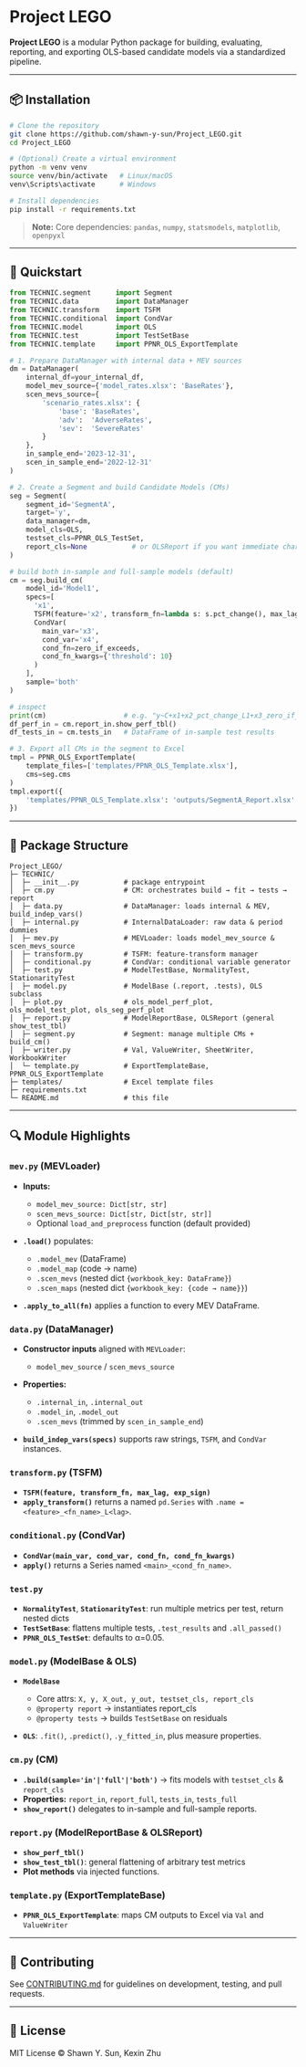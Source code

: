 # Project LEGO

**Project LEGO** is a modular Python package for building, evaluating, reporting, and exporting OLS-based candidate models via a standardized pipeline.

---

## 📦 Installation

```bash
# Clone the repository
git clone https://github.com/shawn-y-sun/Project_LEGO.git
cd Project_LEGO

# (Optional) Create a virtual environment
python -m venv venv
source venv/bin/activate   # Linux/macOS
venv\Scripts\activate      # Windows

# Install dependencies
pip install -r requirements.txt
```

> **Note:** Core dependencies: `pandas`, `numpy`, `statsmodels`, `matplotlib`, `openpyxl`

---

## 🚀 Quickstart

```python
from TECHNIC.segment      import Segment
from TECHNIC.data         import DataManager
from TECHNIC.transform    import TSFM
from TECHNIC.conditional  import CondVar
from TECHNIC.model        import OLS
from TECHNIC.test         import TestSetBase
from TECHNIC.template     import PPNR_OLS_ExportTemplate

# 1. Prepare DataManager with internal data + MEV sources
dm = DataManager(
    internal_df=your_internal_df,
    model_mev_source={'model_rates.xlsx': 'BaseRates'},
    scen_mevs_source={
        'scenario_rates.xlsx': {
            'base': 'BaseRates',
            'adv':  'AdverseRates',
            'sev':  'SevereRates'
        }
    },
    in_sample_end='2023-12-31',
    scen_in_sample_end='2022-12-31'
)

# 2. Create a Segment and build Candidate Models (CMs)
seg = Segment(
    segment_id='SegmentA',
    target='y',
    data_manager=dm,
    model_cls=OLS,
    testset_cls=PPNR_OLS_TestSet,
    report_cls=None           # or OLSReport if you want immediate charting
)

# build both in-sample and full-sample models (default)
cm = seg.build_cm(
    model_id='Model1',
    specs=[
      'x1',
      TSFM(feature='x2', transform_fn=lambda s: s.pct_change(), max_lag=1),
      CondVar(
        main_var='x3',
        cond_var='x4',
        cond_fn=zero_if_exceeds,
        cond_fn_kwargs={'threshold': 10}
      )
    ],
    sample='both'
)

# inspect
print(cm)                   # e.g. "y~C+x1+x2_pct_change_L1+x3_zero_if_exceeds"
df_perf_in = cm.report_in.show_perf_tbl()
df_tests_in = cm.tests_in   # DataFrame of in-sample test results

# 3. Export all CMs in the segment to Excel
tmpl = PPNR_OLS_ExportTemplate(
    template_files=['templates/PPNR_OLS_Template.xlsx'],
    cms=seg.cms
)
tmpl.export({
    'templates/PPNR_OLS_Template.xlsx': 'outputs/SegmentA_Report.xlsx'
})
```

---

## 📂 Package Structure

```
Project_LEGO/
├─ TECHNIC/
│  ├─ __init__.py           # package entrypoint
│  ├─ cm.py                 # CM: orchestrates build → fit → tests → report
│  ├─ data.py               # DataManager: loads internal & MEV, build_indep_vars()
│  ├─ internal.py           # InternalDataLoader: raw data & period dummies
│  ├─ mev.py                # MEVLoader: loads model_mev_source & scen_mevs_source
│  ├─ transform.py          # TSFM: feature-transform manager
│  ├─ conditional.py        # CondVar: conditional variable generator
│  ├─ test.py               # ModelTestBase, NormalityTest, StationarityTest
│  ├─ model.py              # ModelBase (.report, .tests), OLS subclass
│  ├─ plot.py               # ols_model_perf_plot, ols_model_test_plot, ols_seg_perf_plot
│  ├─ report.py             # ModelReportBase, OLSReport (general show_test_tbl)
│  ├─ segment.py            # Segment: manage multiple CMs + build_cm()
│  ├─ writer.py             # Val, ValueWriter, SheetWriter, WorkbookWriter
│  └─ template.py           # ExportTemplateBase, PPNR_OLS_ExportTemplate
├─ templates/               # Excel template files
├─ requirements.txt
└─ README.md                # this file
```

---

## 🔍 Module Highlights

### `mev.py` (MEVLoader)

* **Inputs:**

  * `model_mev_source: Dict[str, str]`
  * `scen_mevs_source: Dict[str, Dict[str, str]]`
  * Optional `load_and_preprocess` function (default provided)
* **`.load()`** populates:

  * `.model_mev` (DataFrame)
  * `.model_map` (code → name)
  * `.scen_mevs` (nested dict `{workbook_key: DataFrame}`)
  * `.scen_maps` (nested dict `{workbook_key: {code → name}}`)
* **`.apply_to_all(fn)`** applies a function to every MEV DataFrame.

### `data.py` (DataManager)

* **Constructor inputs** aligned with `MEVLoader`:

  * `model_mev_source` / `scen_mevs_source`
* **Properties:**

  * `.internal_in`, `.internal_out`
  * `.model_in`, `.model_out`
  * `.scen_mevs` (trimmed by `scen_in_sample_end`)
* **`build_indep_vars(specs)`** supports raw strings, `TSFM`, and `CondVar` instances.

### `transform.py` (TSFM)

* **`TSFM(feature, transform_fn, max_lag, exp_sign)`**
* **`apply_transform()`** returns a named `pd.Series` with `.name = <feature>_<fn_name>_L<lag>`.

### `conditional.py` (CondVar)

* **`CondVar(main_var, cond_var, cond_fn, cond_fn_kwargs)`**
* **`apply()`** returns a Series named `<main>_<cond_fn_name>`.

### `test.py` 

* **`NormalityTest`**, **`StationarityTest`**: run multiple metrics per test, return nested dicts
* **`TestSetBase`**: flattens multiple tests, `.test_results` and `.all_passed()`
* **`PPNR_OLS_TestSet`**: defaults to α=0.05.

### `model.py` (ModelBase & OLS)

* **`ModelBase`**

  * Core attrs: `X, y, X_out, y_out, testset_cls, report_cls`
  * `@property report` → instantiates report\_cls
  * `@property tests`  → builds `TestSetBase` on residuals
* **`OLS`**: `.fit()`, `.predict()`, `.y_fitted_in`, plus measure properties.

### `cm.py` (CM)

* **`.build(sample='in'|'full'|'both')`** → fits models with `testset_cls` & `report_cls`
* **Properties:** `report_in`, `report_full`, `tests_in`, `tests_full`
* **`show_report()`** delegates to in-sample and full-sample reports.

### `report.py` (ModelReportBase & OLSReport)

* **`show_perf_tbl()`**
* **`show_test_tbl()`**: general flattening of arbitrary test metrics
* **Plot methods** via injected functions.

### `template.py` (ExportTemplateBase)

* **`PPNR_OLS_ExportTemplate`**: maps CM outputs to Excel via `Val` and `ValueWriter`

---

## 🤝 Contributing

See [CONTRIBUTING.md](CONTRIBUTING.md) for guidelines on development, testing, and pull requests.

---

## 📄 License

MIT License © Shawn Y. Sun, Kexin Zhu
